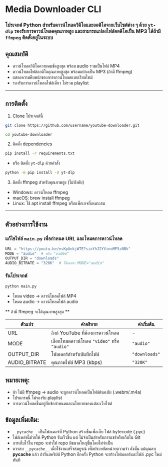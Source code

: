 <h1>Media Downloader CLI</h1>

### โปรเจกต์ Python สำหรับดาวน์โหลดวิดีโอและออดิโอจากเว็บไซต์ต่าง ๆ ด้วย `yt-dlp`   รองรับการดาวน์โหลดคุณภาพสูง และสามารถแปลงไฟล์ออดิโอเป็น MP3 ได้ถ้ามี `ffmpeg` ติดตั้งอยู่ในระบบ

## คุณสมบัติ

- ดาวน์โหลดวิดีโอความคมชัดสูงสุด พร้อม audio รวมเป็นไฟล์ MP4  
- ดาวน์โหลดไฟล์ออดิโอคุณภาพสูงสุด พร้อมแปลงเป็น MP3 (ถ้ามี ffmpeg)  
- แสดงความคืบหน้าของการดาวน์โหลดแบบเรียลไทม์  
- รองรับการดาวน์โหลดไฟล์เดี่ยว ไม่รวม playlist  

---

## การติดตั้ง

1. Clone โปรเจกต์นี้
```bash
git clone https://github.com/username/youtube-downloader.git

cd youtube-downloader
```

2. ติดตั้ง dependencies

```bash
pip install -r requirements.txt
```

  - หรือ ติดตั้ง `yt-dlp` ด้วยคำสั่ง

```bash
python -m pip install -U yt-dlp
```

3. ติดตั้ง ffmpeg สำหรับคุณภาพสูง (ไม่บังคับ) 

- Windows: ดาวน์โหลด ffmpeg
- macOS: brew install ffmpeg
- Linux: ใช้ apt install ffmpeg หรือแพ็กเกจที่เหมาะสม

---

<h2>ตัวอย่างการใช้งาน</h2>

### แก้ไขไฟล์ `main.py` เพื่อกำหนด URL และโหมดการดาวน์โหลด

```python
URL = "https://youtu.be/nsKpUnkjWTE?si=YhJ2YVinoMF5zNBk"
MODE = "audio"  # หรือ "video"
OUTPUT_DIR = "downloads"
AUDIO_BITRATE = "320K"  # ใช้เฉพาะ MODE="audio"
```

### รันโปรเจกต์

```bash
python main.py
```

- โหมด video → ดาวน์โหลดไฟล์ MP4
- โหมด audio → ดาวน์โหลดไฟล์ audio 

** ถ้ามี ffmpeg จะได้คุณภาพสูงสุด ** 

| ตัวแปร        | คำอธิบาย                                    | ค่าเริ่มต้น   |
| ------------- | ------------------------------------------- | ------------- |
| URL           | ลิงก์ YouTube ที่ต้องการดาวน์โหลด           | -             |
| MODE          | เลือกโหมดดาวน์โหลด `"video"` หรือ `"audio"` | `"audio"`     |
| OUTPUT_DIR    | โฟลเดอร์สำหรับบันทึกไฟล์                    | `"downloads"` |
| AUDIO_BITRATE | คุณภาพไฟล์ MP3 (kbps)                       | `"320K"`      |


<h2> หมายเหตุ: </h2>

- ถ้า ไม่มี ffmpeg → audio จะถูกดาวน์โหลดเป็นไฟล์ต้นฉบับ (.webm/.m4a)
- โปรแกรมนี้ ไม่รองรับ playlist
- การดาวน์โหลดขึ้นอยู่กับข้อกำหนดและนโยบายของแต่ละเว็บไซต์

<h2> ข้อมูลเพิ่มเติม: </h2>

- `__pycache__` เป็นโฟลเดอร์ที่ Python สร้างขึ้นเพื่อเก็บ ไฟล์ bytecode (.pyc)
- ไฟล์เหล่านี้ช่วยให้ Python รันเร็วขึ้น แต่ ไม่จำเป็นสำหรับการแชร์หรือเก็บใน Git
- การเก็บไว้ใน repo จะทำให้ repo มีขนาดใหญ่ขึ้นโดยไม่จำเป็น
- ควรลบ `__pycache__` เมื่อใช้งานเสร็จสมบูรณ์ เพื่อประหยัดหน่วยความจํา ดังนั้น แม้คุณลบ __pycache__ แล้ว ถ้ารันสคริปต์ Python อีกครั้ง Python จะสร้างโฟลเดอร์และไฟล์ .pyc ใหม่ทันที
